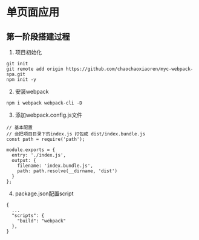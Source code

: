# 单页面应用

## 第一阶段搭建过程
1. 项目初始化
```
git init
git remote add origin https://github.com/chaochaoxiaoren/myc-webpack-spa.git
npm init -y
```
2. 安装webpack
```
npm i webpack webpack-cli -D
```
3. 添加webpack.config.js文件
```
// 基本配置
// 会把项目目录下的index.js 打包成 dist/index.bundle.js
const path = require('path');

module.exports = {
  entry: './index.js',
  output: {
    filename: 'index.bundle.js',
    path: path.resolve(__dirname, 'dist')
  }
};
```
4. package.json配置script
```
{
  ...
  "scripts": {
    "build": "webpack"
  },
}
```

